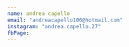 ```yaml
---
name: andrea capello
email: "andreacapello106@hotmail.com"
instagram: "andrea.capello.27"
fbPage:
---
```


